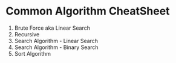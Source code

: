 # Common Algorithm CheatSheet

1. Brute Force aka Linear Search
2. Recursive
3. Search Algorithm - Linear Search
4. Search Algorithm - Binary Search
5. Sort Algorithm 